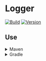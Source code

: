 # Logger

[![Build](../../actions/workflows/build.yml/badge.svg)](../../actions)
[![Version](https://img.shields.io/badge/Version-3.7.0-red.svg)](https://gitlab.com/lightdream-dev/api/-/packages)

## Use

<details>
  <summary>Maven</summary>

```xml
<repositories>
    <repository>
        <id>lightdream</id>
        <url>https://repo.lightdream.dev/</url>
    </repository>
    <!-- Other repositories -->
</repositories>

<dependencies>
    <dependency>
        <groupId>dev.lightdream</groupId>
        <artifactId>Lambda</artifactId>
        <version>3.7.0</version>
    </dependency>
    <!-- Other dependencies -->
</dependencies>
```
</details>

<details>
  <summary>Gradle</summary>

```groovy
repositories {
    maven { url "https://repo.lightdream.dev/" }

    // Other repositories
}

dependencies {
    implementation "dev.lightdream:Lambda:3.7.0"

    // Other dependencies
}
```
</details>
